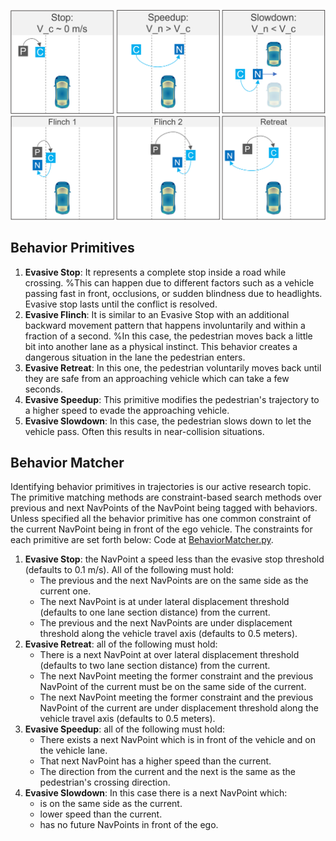 
![NavPoint Realization](./images/stop-speed-up-slow-down.PNG)
![NavPoint Realization](./images/flinch-retreat.PNG)
## Behavior Primitives
1. **Evasive Stop**: It represents a complete stop inside a road while crossing. %This can happen due to different factors such as a vehicle passing fast in front, occlusions, or sudden blindness due to headlights. Evasive stop lasts until the conflict is resolved.
2. **Evasive Flinch**: It is similar to an Evasive Stop with an additional backward movement pattern that happens involuntarily and within a fraction of a second. %In this case, the pedestrian moves back a little bit into another lane as a physical instinct. This behavior creates a dangerous situation in the lane the pedestrian enters.
3. **Evasive Retreat**: In this one, the pedestrian voluntarily moves back until they are safe from an approaching vehicle which can take a few seconds.
4. **Evasive Speedup**: This primitive modifies the pedestrian's trajectory to a higher speed to evade the approaching vehicle. 
5. **Evasive Slowdown**: In this case, the pedestrian slows down to let the vehicle pass. Often this results in near-collision situations.

## Behavior Matcher

Identifying behavior primitives in trajectories is our active research topic. The primitive matching methods are constraint-based search methods over previous and next NavPoints of the NavPoint being tagged with behaviors. Unless specified all the behavior primitive has one common constraint of the current NavPoint being in front of the ego vehicle. The constraints for each primitive are set forth below: Code at [BehaviorMatcher.py](../agents/pedestrians/soft/BehaviorMatcher.py).

1. **Evasive Stop**: the NavPoint a speed less than the evasive stop threshold (defaults to 0.1 m/s). All of the following must hold: 
    - The previous and the next NavPoints are on the same side as the current one.
    - The next NavPoint is at under lateral displacement threshold (defaults to one lane section distance) from the current.
    - The previous and the next NavPoints are under displacement threshold along the vehicle travel axis (defaults to 0.5 meters). 
2. **Evasive Retreat**: all of the following must hold: 
    - There is a next NavPoint at over lateral displacement threshold (defaults to two lane section distance) from the current.
    - The next NavPoint meeting the former constraint and the previous NavPoint of the current must be on the same side of the current.
    - The next NavPoint meeting the former constraint and the previous NavPoint of the current are under displacement threshold along the vehicle travel axis (defaults to 0.5 meters). 
3. **Evasive Speedup**: all of the following must hold: 
    - There exists a next NavPoint which is in front of the vehicle and on the vehicle lane.
    - That next NavPoint has a higher speed than the current.
    - The direction from the current and the next is the same as the pedestrian's crossing direction.
4. **Evasive Slowdown**: In this case there is a next NavPoint which:  
    - is on the same side as the current.
    - lower speed than the current.
    - has no future NavPoints in front of the ego.